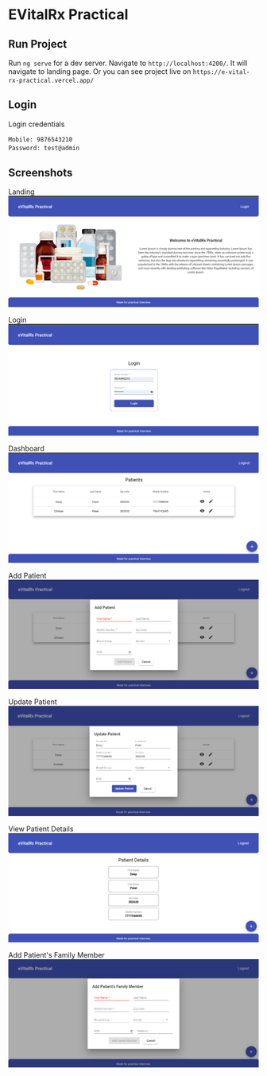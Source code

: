 # EVitalRx Practical

## Run Project

Run `ng serve` for a dev server. Navigate to `http://localhost:4200/`. It will navigate to landing page. Or you can see project live on `https://e-vital-rx-practical.vercel.app/`

## Login

Login credentials
```bash
Mobile: 9876543210
Password: test@admin
```

## Screenshots

Landing
![App Screenshot](./screenshots/landing.png)

Login
![App Screenshot](screenshots/login.png)

Dashboard
![App Screenshot](screenshots/dashboard.png)

Add Patient
![App Screenshot](screenshots/add-patient.png)

Update Patient
![App Screenshot](screenshots/update-patient.png)

View Patient Details
![App Screenshot](screenshots/view-patient.png)

Add Patient's Family Member
![App Screenshot](screenshots/add-patients-family-member.jpg)

